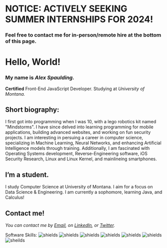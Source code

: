 # NOTICE: ACTIVELY SEEKING SUMMER INTERNSHIPS FOR 2024! 
### Feel free to contact me for in-person/remote hire at the bottom of this page.

# Hello, World!
### My name is *Alex Spaulding.*
**Certified** Front-End JavaScript Developer. 
Studying at *University of Montana.*

## Short biography:
I first got into programming when I was 10, with a lego robotics kit named "Mindstorms". I have since delved into learning programming for mobile applications, building advanced websites, and working on fun security projects. I am interesting in persuing a career in computer science, specializing in Machine Learning, Neural Networks, and enhancing Artificial Intelligence models through training. Additionally, I am fascinated with Operating Systems development, Reverse-Engineering software, iOS Security Research, Linux and Linux Kernel, and mainlineing smartphones.

## I’m a student.

I study Computer Science at University of Montana. I aim for a focus on Data Science & Engineering. I am currently a sophomore, learning Java, and Calculus!

## Contact me!
*You can contact me by [Email](mailto:aspauldingcode@gmail.com), on [LinkedIn](https://www.linkedin.com/in/alexspaulding/), or [Twitter](https://twitter.com/aspauldingcode).*

Software Skills:
![shields](https://img.shields.io/badge/Front--End-React-blue) ![shields](https://img.shields.io/badge/Front--End-JavaScript-yellow) ![shields](https://img.shields.io/badge/React-Bootstrap-blueviolet) ![shields](https://img.shields.io/badge/Software-C%2B%2B-darkblue) ![shields](https://img.shields.io/badge/Software-Python-darkgreen) ![shields](https://img.shields.io/badge/Mobile-Swift-darkorange) ![sheilds](https://img.shields.io/badge/Software-Java-brown)
